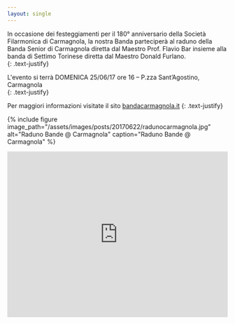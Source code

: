 ```yaml
---
layout: single
---
```

In occasione dei festeggiamenti per il 180° anniversario della Società Filarmonica di Carmagnola, la nostra Banda parteciperà al raduno della Banda Senior di Carmagnola diretta dal Maestro Prof. Flavio Bar insieme alla banda di Settimo Torinese diretta dal Maestro Donald Furlano.  
{: .text-justify}  

L'evento si terrà DOMENICA 25/06/17 ore 16 – P.zza Sant’Agostino, Carmagnola  
{: .text-justify}  

Per maggiori informazioni visitate il sito [bandacarmagnola.it](http://bandacarmagnola.it/)
{: .text-justify}  

{% include figure image_path="/assets/images/posts/20170622/radunocarmagnola.jpg" alt="Raduno Bande @ Carmagnola" caption="Raduno Bande @ Carmagnola" %}

<style>
.map-responsive{
    overflow:hidden;
    padding-bottom:75%;
    position:relative;
    height:0;
}
.map-responsive iframe{
    left:0;
    top:0;
    height:100%;
    width:100%;
    position:absolute;
}

</style>
<div class="map-responsive">
<iframe src="https://www.google.com/maps/embed?pb=!1m18!1m12!1m3!1d2828.8217416492957!2d7.7169672154104445!3d44.84556348252891!2m3!1f0!2f0!3f0!3m2!1i1024!2i768!4f13.1!3m3!1m2!1s0x4788042eeb62adf7%3A0x9a7534a26719fafd!2sPiazza+Sant+Agostino%2C+10022+Carmagnola+TO!5e0!3m2!1sen!2sit!4v1498133799579" width="600" height="450" frameborder="0" style="border:0" allowfullscreen></iframe>
</div>